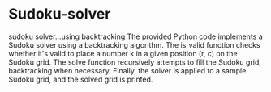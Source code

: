 # Sudoku-solver
sudoku solver...using backtracking
The provided Python code implements a Sudoku solver using a backtracking algorithm.
The is_valid function checks whether it's valid to place a number k in a given position (r, c) on the Sudoku grid.
The solve function recursively attempts to fill the Sudoku grid, backtracking when necessary.
Finally, the solver is applied to a sample Sudoku grid, and the solved grid is printed.
